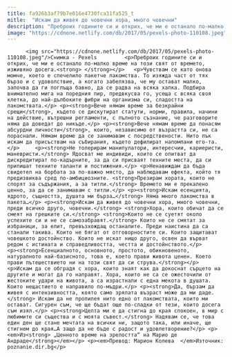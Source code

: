 ```yaml
---
title: fa926b3af79b7e016e4730fca31fa525_t
mitle:  "Искам да живея до човечни хора, много човечни"
description: "Преброих годините си и открих, че ми е останало по-малко време на този свят от времето, изживяно досега. Чувствам се като онова момче, което е спечелило пакетче лакомства. То изяжда част от тях бързо и с удоволствие, а когато забелязва, че му остават малко, започва да ги поглъща бавно, да се радва на всяка хапка. …"
image: "https://cdnone.netlify.com/db/2017/05/pexels-photo-110108.jpeg"
---
```


          <img src="https://cdnone.netlify.com/db/2017/05/pexels-photo-110108.jpeg"/>Снимка - Pexels         <p>Преброих годините си и открих, че ми е останало по-малко време на този свят от времето, изживяно досега.<strong> </strong></p>   <p>Чувствам се като онова момче, което е спечелило пакетче лакомства. То изяжда част от тях бързо и с удоволствие, а когато забелязва, че му остават малко, започва да ги поглъща бавно, да се радва на всяка хапка. Подбира внимателно мига на поредния пир, предвкусва го, усеща с всяка своя клетка, до най-дълбоките фибри на организма си, сладостта на лакомствата.</p> <p><strong>Вече нямам време за безкрайни срещи</strong>, където се дискутират статути, норми, правила, начини на действие, вътрешни регламенти, с пълното съзнание, че разговорите няма да доведат до никъде.</p> <p><strong>Вече нямам време да понасям абсурдни личности</strong>, които, независимо от възрастта си, не са пораснали. Нямам време да се занимавам с посредствености. Нито пък искам да присъствам на събирания, където дефилират напомпани его-та.</p>     <p><strong>Не толерирам манипулатори, интересчии, кариеристи, маневристи.</strong> Ядосват ме индивиди, които се опитват да дискредитират по-кадърните, за да си присваят техните места, да си припишат техните таланти и постижения.</p> <p>Ненавиждам да бъда свидетел на борбата за по-важно място, да наблюдавам ефекта, който тя предизвиква сред по-амбициозните. <strong>Презирам хората, които не спорят за съдържания, а за титли.</strong> Времето ми е прекалено ценно, за да се занимавам с титли.</p> <p><strong>Искам есенцията, ядрото, същността, душата ми бърза…</strong> Няма много лакомства в пакета…</p> <p><strong>Искам да живея до човечни хора, много човечни, преди всичко друго, човечни.</strong> <strong>Хора, които обичат да се смеят на грешките си.</strong> <strong>Които не се суетят около успехите си и не се самозабравят.</strong> Които не се смятат за избраници, за елит, превъзхождащ останалите. Преди наистина да са станали такива. Които не бягат от отговорностите си. Които защитават човешкото достойнство. Които не искат нищо друго, освен да върват редом с истината и справедливостта, честта и достойнството.</p>     <p><strong>Есенциалното, основното, простото, обикновеното, натуралното най-базисното, това е, което прави живота ценен. Което прави пътешествието ни на този свят да си струва.</strong></p> <p>Искам да се обградя с хора, които знаят как да докоснат сърцето на другите и могат да го направят. Хора, които не са се ожесточили от жестоките удари на живота, а са израстнали с една мекота в душата. Които нещастието е направило по-мъдри.</p> <p><strong>Да, бързам да живея с интензивността, която само зрялата възраст може да ми даде.</strong> Искам да не пропилея нито едно от лакомствата, които ми остават. Сигурен съм, че ще бъдат още по-сладки от тези, които досега съм изял.</p> <p><strong>Целта ми е да стигна до края спокоен, в мир с любимите си същества и с моята съвест.</strong> Надявам се, че това един ден ще стане мечтата на всички ни, защото така, или иначе, ще стигнем до края…А защо да не бъде с радост и удовлетворение?</p> <p><em>Из<strong> „Ценното време на зрелостта“ на Марио де Андраде</strong></em></p> <p><em>Превод: Марион Колева  </em>Източник: poznanie.dir.bg</p>         
